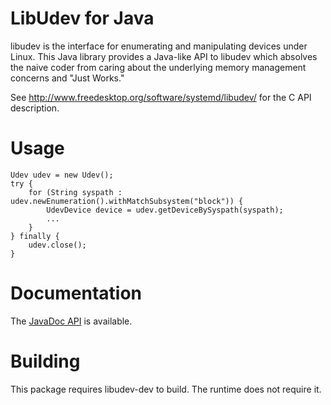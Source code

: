 LibUdev for Java
================

libudev is the interface for enumerating and manipulating devices
under Linux. This Java library provides a Java-like API to libudev
which absolves the naive coder from caring about the underlying memory
management concerns and "Just Works."

See http://www.freedesktop.org/software/systemd/libudev/ for the C
API description.

Usage
=====

```
Udev udev = new Udev();
try {
	for (String syspath : udev.newEnumeration().withMatchSubsystem("block")) {
		UdevDevice device = udev.getDeviceBySyspath(syspath);
		...
	}
} finally {
	udev.close();
}
```

Documentation
=============

The [JavaDoc API](http://shevek.github.io/udev4j/docs/javadoc/)
is available.

Building
========

This package requires libudev-dev to build. The runtime does not
require it.


